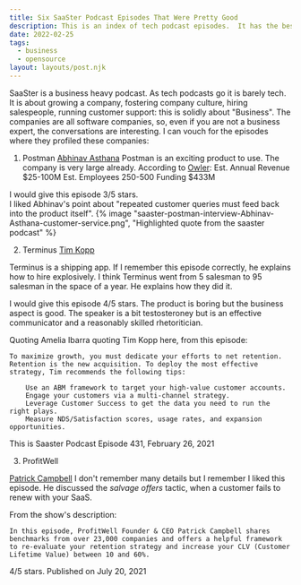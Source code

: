 ```yaml
---
title: Six SaaSter Podcast Episodes That Were Pretty Good
description: This is an index of tech podcast episodes.  It has the best interviews with founders of startups.
date: 2022-02-25
tags:
  - business
  - opensource
layout: layouts/post.njk
---
```


SaaSter is a business heavy podcast.  As tech podcasts go it is barely tech.  It is about growing a company, fostering company culture, hiring salespeople, running customer support: this is solidly about "Business". The companies are all software companies, so, even if you are not a business expert, the conversations are interesting.  I can vouch for the episodes where they profiled these companies:

1. Postman
[Abhinav Asthana](https://www.saastr.com/building-a-5-6b-company-with-a-product-led-flywheel-with-postmans-ceo-abhinav-asthana-pod-528-video/) 
Postman is an exciting product to use.  The company is very large already. According to [Owler](https://www.owler.com/company/postman2):
Est. Annual Revenue
$25-100M
Est. Employees
250-500
Funding
$433M

I would give this episode 3/5 stars.  
I liked Abhinav's point about "repeated customer queries must feed back into the product itself".
{% image "saaster-postman-interview-Abhinav-Asthana-customer-service.png", "Highlighted quote from the saaster podcast" %}

2. Terminus
[Tim Kopp](https://www.saastr.com/the-playbook-to-boosting-net-retention-quickly-with-terminus/) 

Terminus is a shipping app.  If I remember this episode correctly, he explains how to hire explosively. I think Terminus went from 5 salesman to 95 salesman in the space of a year. He explains how they did it. 

I would give this episode 4/5 stars. The product is boring but the business aspect is good.  The speaker is a bit testosteroney but is an effective communicator and a reasonably skilled rhetoritician.  

Quoting Amelia Ibarra quoting Tim Kopp here, from this episode:

```
To maximize growth, you must dedicate your efforts to net retention. Retention is the new acquisition. To deploy the most effective strategy, Tim recommends the following tips:

    Use an ABM framework to target your high-value customer accounts.
    Engage your customers via a multi-channel strategy.
    Leverage Customer Success to get the data you need to run the right plays.
    Measure NDS/Satisfaction scores, usage rates, and expansion opportunities.

```
This is Saaster Podcast Episode 431, February 26, 2021

3. ProfitWell

[Patrick Campbell](https://www.saastr.com/saastr-podcast-429-with-profitwell-founder-ceo-patrick-campbell-the-current-state-of-saas-companies-subscriptions-and-retention-in-2021/)
I don't remember many details but I remember I liked this episode. He discussed the *salvage offers* tactic, when a customer fails to renew with your SaaS.

From the show's description:

```
In this episode, ProfitWell Founder & CEO Patrick Campbell shares benchmarks from over 23,000 companies and offers a helpful framework to re-evaluate your retention strategy and increase your CLV (Customer Lifetime Value) between 10 and 60%.
```
4/5 stars. Published on July 20, 2021


